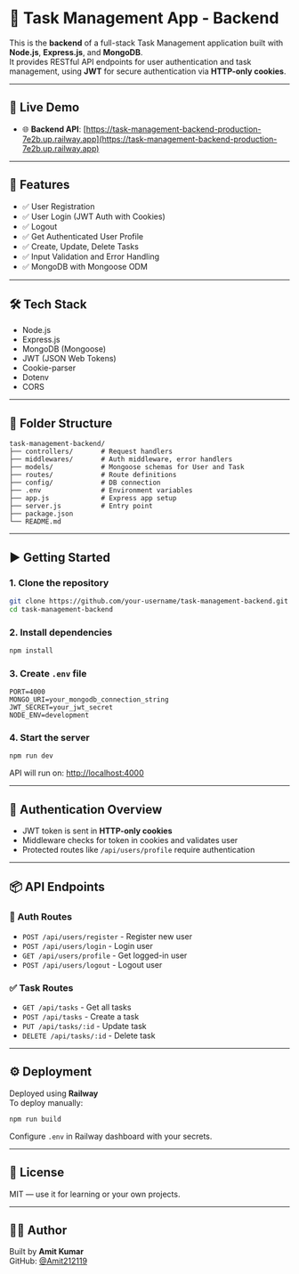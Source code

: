 # 🧠 Task Management App - Backend

This is the **backend** of a full-stack Task Management application built with **Node.js**, **Express.js**, and **MongoDB**.  
It provides RESTful API endpoints for user authentication and task management, using **JWT** for secure authentication via **HTTP-only cookies**.

---

## 🚀 Live Demo

- 🌐 **Backend API**: [https://task-management-backend-production-7e2b.up.railway.app](https://task-management-backend-production-7e2b.up.railway.app)

---

## 🔧 Features

- ✅ User Registration
- ✅ User Login (JWT Auth with Cookies)
- ✅ Logout
- ✅ Get Authenticated User Profile
- ✅ Create, Update, Delete Tasks
- ✅ Input Validation and Error Handling
- ✅ MongoDB with Mongoose ODM

---

## 🛠️ Tech Stack

- Node.js
- Express.js
- MongoDB (Mongoose)
- JWT (JSON Web Tokens)
- Cookie-parser
- Dotenv
- CORS

---

## 📁 Folder Structure

```
task-management-backend/
├── controllers/       # Request handlers
├── middlewares/       # Auth middleware, error handlers
├── models/            # Mongoose schemas for User and Task
├── routes/            # Route definitions
├── config/            # DB connection
├── .env               # Environment variables
├── app.js             # Express app setup
├── server.js          # Entry point
├── package.json
└── README.md
```

---

## ▶️ Getting Started

### 1. Clone the repository

```bash
git clone https://github.com/your-username/task-management-backend.git
cd task-management-backend
```

### 2. Install dependencies

```bash
npm install
```

### 3. Create `.env` file

```env
PORT=4000
MONGO_URI=your_mongodb_connection_string
JWT_SECRET=your_jwt_secret
NODE_ENV=development
```

### 4. Start the server

```bash
npm run dev
```

API will run on: [http://localhost:4000](http://localhost:4000)

---

## 🔐 Authentication Overview

- JWT token is sent in **HTTP-only cookies**
- Middleware checks for token in cookies and validates user
- Protected routes like `/api/users/profile` require authentication

---

## 📦 API Endpoints

### 🔑 Auth Routes

- `POST /api/users/register` - Register new user  
- `POST /api/users/login` - Login user  
- `GET /api/users/profile` - Get logged-in user  
- `POST /api/users/logout` - Logout user  

### ✅ Task Routes

- `GET /api/tasks` - Get all tasks  
- `POST /api/tasks` - Create a task  
- `PUT /api/tasks/:id` - Update task  
- `DELETE /api/tasks/:id` - Delete task  

---

## ⚙️ Deployment

Deployed using **Railway**  
To deploy manually:

```bash
npm run build
```

Configure `.env` in Railway dashboard with your secrets.

---

## 📃 License

MIT — use it for learning or your own projects.

---

## 🙋‍♂️ Author

Built by **Amit Kumar**  
GitHub: [@Amit212119](https://github.com/Amit212119)